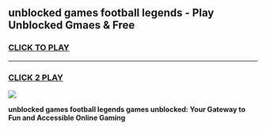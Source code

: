 
## unblocked games football legends - Play Unblocked Gmaes & Free
<h3>
<a href="https://news.freeplayer.one?title=unblocked_games_football_legends&ref=23F">CLICK TO PLAY</a></h3>
<hr>

<h3>
<a href="https://news.freeplayer.one?title=unblocked_games_football_legends&ref=23F">CLICK 2 PLAY</a>
  
</h3>

<a href="https://news.freeplayer.one?title=unblocked_games_football_legends&ref=23F/"><img src="https://clearcache.store/games.png"></a>


**unblocked games football legends games unblocked: Your Gateway to Fun and Accessible Online Gaming**
